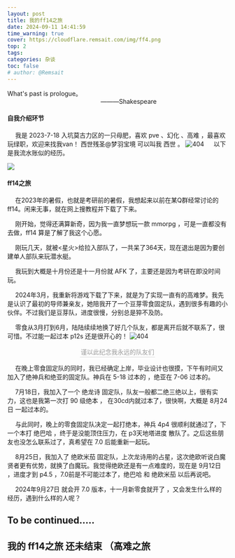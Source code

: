 ```yaml
---
layout: post
title: 我的ff14之旅
date: 2024-09-11 14:41:59
time_warning: true
cover: https://cloudflare.remsait.com/img/ff4.png
top: 2
tags: 
categories: 杂谈
toc: false
# author: @Remsait
---
```

What's past is prologue。   
&emsp; &emsp; &emsp; &emsp;&emsp; &emsp;&emsp; &emsp;&emsp; &emsp;&emsp; &emsp;&emsp; ———Shakespeare
<!-- more -->

<meting-js
 id="1895882307"
 server="netease"
 type="song"
 theme="#C20C0C">
</meting-js>

#### 自我介绍环节
&emsp; 我是 2023-7-18 入坑莫古力区的一只母肥，喜欢 pve 、幻化 、高难  ，最喜欢玩绿职，欢迎来找我van！   西世残圣@梦羽宝境    可以叫我 西世 。
<img src="https://cloudflare.remsait.com/img/mufei.png"  alt="404" title="最爱母肥"  />
&emsp; 以下是我流水账似的经历。

![](https://cloudflare.remsait.com/img/test.png)

#### ff14之旅

&emsp; 在2023年的暑假，也就是考研前的暑假，我想起来以前在某Q群经常讨论的ff14。闲来无事，就在网上搜教程并下载了下来。

&emsp; 刚开始，觉得还满算新奇，因为我一直梦想玩一款 mmorpg ，可是一直都没有去做，ff14 算是了解了我这个心愿。

&emsp; 刚玩几天，就被<星火>给拉入部队了，一共呆了364天，现在退出是因为要创建单人部队来玩潜水艇。

&emsp; 我玩到大概是十月份还是十一月份就 AFK 了，主要还是因为考研在即没时间玩。

&emsp; 2024年3月，我重新将游戏下载了下来，就是为了实现一直有的高难梦。我先是认识了最初的导师兼亲友，她陪我开了一个豆芽零食固定队，遇到很多有趣的小伙伴。不过我们是豆芽队，进度很慢，分别总是猝不及防。

&emsp; 零食从3月打到6月，陆陆续续地换了好几个队友，都是离开后就不联系了，很可惜。不过能一起过本 p12s 还是很开心的！
<img src="https://cloudflare.remsait.com/img/p12s.jpg"  alt="404" title="初通p12s!"  />
<center><div style="color:orange; border-bottom: 1px solid #d9d9d9;
    display: inline-block;
    color: #999;
    padding: 2px;">
      谨以此纪念我永远的队友们
  	</div>
</center>

&emsp; 在晚上零食固定队的同时，我已经确定上岸，毕业设计也很摸，下午有时间又加入了绝神兵和绝亚的固定队。神兵在 5-18 过本的 ，绝亚在 7-06 过本的。

&emsp; 7月18日，我加入了一个 绝龙诗 固定队，队友一般都二绝三绝以上，很有实力，这也是我第一次打 90 级绝本 ， 在30cd内就过本了，很快啊，大概是 8月24日 一起过本的。

&emsp; 与此同时，晚上的零食固定队决定一起打绝本，神兵 4p4 很顺利就通过了，下一个本打 绝巴哈 ，终于是没能顶住压力，在 p3天地塔进度 散队了。之后这些朋友也没怎么联系过了，真希望在 7.0 后能重新一起玩。

&emsp; 8月25日，我加入了 绝欧米茄 固定队，上次龙诗用的占星，这次绝欧听说白魔贤者更有优势，就换了白魔玩。我觉得绝欧还是有一点难度的，现在是 9月12日 ，进度才到 p4.5 ，7.0前是不可能过本了，绝巴哈 和 绝欧米茄 以后再说吧。

&emsp; 2024年9月27日 就会开 7.0 版本，十一月新零食就开了 ，又会发生什么样的经历，遇到什么样的人呢？

## To be continued.....

## 我的 ff14之旅 还未结束 （高难之旅


